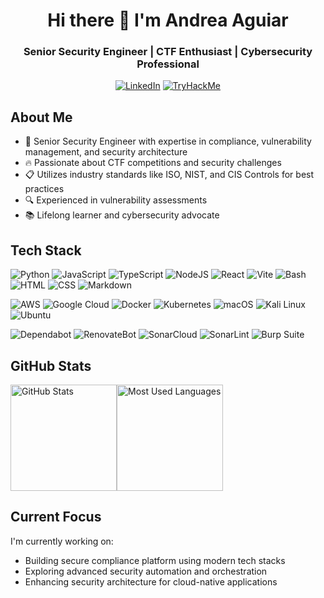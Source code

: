 <div align="center">
  <h1> Hi there 👋 I'm Andrea Aguiar </h1>
  <h3> Senior Security Engineer | CTF Enthusiast | Cybersecurity Professional </h3>

  [![LinkedIn](https://img.shields.io/badge/LinkedIn-%230077B5.svg?style=flat&logo=linkedin&logoColor=white)](https://linkedin.com/in/aguiar-andrea)
  [![TryHackMe](https://img.shields.io/badge/TryHackMe-%23212C42.svg?style=flat&logo=tryhackme&logoColor=white)](https://tryhackme.com/p/AndreaBacon)
</div>

## About Me

- 🔐 Senior Security Engineer with expertise in compliance, vulnerability management, and security architecture
- 🔥 Passionate about CTF competitions and security challenges
- 📋 Utilizes industry standards like ISO, NIST, and CIS Controls for best practices
- 🔍 Experienced in vulnerability assessments
- 📚 Lifelong learner and cybersecurity advocate

## Tech Stack

![Python](https://img.shields.io/badge/Python-3776AB?logo=python&logoColor=fff)
![JavaScript](https://img.shields.io/badge/JavaScript-F7DF1E?logo=javascript&logoColor=000)
![TypeScript](https://img.shields.io/badge/TypeScript-3178C6?logo=typescript&logoColor=fff)
![NodeJS](https://img.shields.io/badge/Node.js-6DA55F?logo=node.js&logoColor=white)
![React](https://img.shields.io/badge/React-%2320232a.svg?logo=react&logoColor=%2361DAFB)
![Vite](https://img.shields.io/badge/Vite-646CFF?logo=vite&logoColor=fff)
![Bash](https://img.shields.io/badge/Bash-4EAA25?logo=gnubash&logoColor=fff)
![HTML](https://img.shields.io/badge/HTML-%23E34F26.svg?logo=html5&logoColor=white)
![CSS](https://img.shields.io/badge/CSS-1572B6?logo=css3&logoColor=fff)
![Markdown](https://img.shields.io/badge/Markdown-%23000000.svg?logo=markdown&logoColor=white)

![AWS](https://img.shields.io/badge/AWS-%23FF9900.svg?logo=amazon-web-services&logoColor=white)
![Google Cloud](https://img.shields.io/badge/Google%20Cloud-%234285F4.svg?logo=google-cloud&logoColor=white)
![Docker](https://img.shields.io/badge/Docker-2496ED?logo=docker&logoColor=fff)
![Kubernetes](https://img.shields.io/badge/Kubernetes-326CE5?logo=kubernetes&logoColor=fff)
![macOS](https://img.shields.io/badge/macOS-000000?logo=apple&logoColor=F0F0F0)
![Kali Linux](https://img.shields.io/badge/Kali%20Linux-557C94?logo=kalilinux&logoColor=fff)
![Ubuntu](https://img.shields.io/badge/Ubuntu-E95420?logo=ubuntu&logoColor=white)

![Dependabot](https://img.shields.io/badge/Dependabot-025E8C?logo=dependabot&logoColor=fff)
![RenovateBot](https://img.shields.io/badge/RenovateBot-1A1F6C?logo=renovate&logoColor=fff)
![SonarCloud](https://img.shields.io/badge/SonarCloud-F3702A?logo=sonarcloud&logoColor=fff)
![SonarLint](https://img.shields.io/badge/-SonarLint-CB2029?logo=sonarlint&logoColor=white)
![Burp Suite](https://img.shields.io/badge/-Burp%20Suite-FF6633?logo=burpsuite&logoColor=fff)

## GitHub Stats

<img height=170 align="center" src="https://github-readme-stats-omega-lilac.vercel.app/api?username=andreaaguiar&hide_title=true&hide_border=true&show_icons=true&include_all_commits=true&count_private=true&text_color=000&icon_color=000&bg_color=0,ea6161,ffc64d,fffc4d,52fa5a&theme=graywhite" alt="GitHub Stats"/><img height=170 align="center" src="https://github-readme-stats-omega-lilac.vercel.app/api/top-langs?username=andreaaguiar&hide_title=true&hide_border=true&layout=compact&langs_count=8&count_private=true&text_color=000&icon_color=fff&bg_color=0,52fa5a,4dfcff,c64dff&theme=graywhite" alt="Most Used Languages"/>

## Current Focus

I'm currently working on:

- Building secure compliance platform using modern tech stacks
- Exploring advanced security automation and orchestration
- Enhancing security architecture for cloud-native applications
